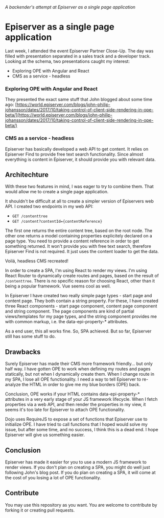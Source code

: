 _A backender's attempt at Episerver as a single page application_

# Episerver as a single page application

Last week, I attended the event Episerver Partner Close-Up. The day was filled with presentation separated in a sales track and a developer track. Looking at the schema, two presentations caught my interest:

* Exploring OPE with Angular and React
* CMS as a service - headless

### Exploring OPE with Angular and React
They presented the exact same stuff that John blogged about some time ago:
[https://world.episerver.com/blogs/john-philip-johansson/dates/2017/10/taking-control-of-client-side-rendering-in-ope-beta/](https://world.episerver.com/blogs/john-philip-johansson/dates/2017/10/taking-control-of-client-side-rendering-in-ope-beta/)

### CMS as a service - headless
Episerver has basically developed a web API to get content. It relies on Episerver Find to provide free text search functionality. Since almost everything is content in Episerver, it should provide you with relevant data.

## Architechture
With these two features in mind, I was eager to try to combine them. That would allow me to create a single page application.

It shouldn't be difficult at all to create a simpler version of Episervers web API. I created two endpoints in my web API:

* `GET /contenttree`
* `GET /content?contentId={contentReference}`

The first one returns the entire content tree, based on the root node. The other one returns a model containing properties explicitely declared on a page type. You need to provide a content reference in order to get something returned. It won't provide you with free text search, therefore Episerver Find is not required. It just uses the content loader to get the data.

Voilá, headless CMS recreated!

In order to create a SPA, I'm using React to render my views. I'm using React Router to dynamically create routes and pages, based on the result of `/contenttree`. There is no specific reason for choosing React, other than it being a popular framework. Vue seems cool as well.

In Episerver I have created two really simple page types - start page and content page. They both contain a string property. For these, I have created three React components - start page component, content page component and string component. The page components are kind of partial views/templates for my page types, and the string component provides me with common markup, i.e. the data-epi-property-* attributes.

As a end user, this all works fine. So, SPA achieved. But so far, Episerver still has some stuff to do.

## Drawbacks

Surely Episerver has made their CMS more framework friendly... but only half way. I have gotten OPE to work when defining my routes and pages statically, but not when I dynamically create them. When I change route in my SPA, I lose all OPE functionality. I need a way to tell Episerver to re-analyze the HTML in order to give me my blue borders (OPE) back.

Conclusion, OPE works if your HTML contains data-epi-property-* attributes in a very early stage of your JS framework lifecycle. When I fetch properties via a web API, and then render the properties in my view, it seems it's too late for Episerver to attach OPE functionality.

Dojo uses RequireJS to expose a set of functions that Episerver use to initialize OPE. I have tried to call functions that I hoped would solve my issue, but after some time, and no success, I think this is a dead end. I hope Episerver will give us something easier.

## Conclusion

Episerver has made it easier for you to use a modern JS framework to render views. If you don't plan on creating a SPA, you might do well just following John's blog post. If you do plan on creating a SPA, it will come at the cost of you losing a lot of OPE functionality.

## Contribute

You may use this repository as you want. You are welcome to contribute by forking it or creating pull requests.